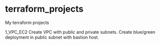 # terraform_projects

My terraform projects

1_VPC_EC2
Create VPC with public and private subnets.
Create blue/green deployment in public subnet with bastion host.
